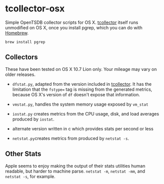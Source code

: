 # tcollector-osx

Simple OpenTSDB collector scripts for OS
X. [tcollector](https://github.com/stumbleupon/tcollector) itself runs
unmodified on OS X, once you install pgrep, which you can do with
[Homebrew](http://mxcl.github.com/homebrew/).

```
brew install pgrep
```

## Collectors

These have been tested on OS X 10.7 Lion only. Your mileage may vary
on older releases.

* ```dfstat.py```, adapted from the version included in
  [tcollector](https://github.com/stumbleupon/tcollector). It has the
  limitation that the ```fstype=``` tag is missing from the generated
  metrics, because OS X's version of ```df``` doesn't expose that
  information.

* ```vmstat.py```, handles the system memory usage exposed by ```vm_stat```

* ```iostat.py``` creates metrics from the CPU usage, disk, and load
  averages produced by ```iostat```.

* alternate version written in c which provides stats per second or less

* ```netstat.py```creates metrics from produced by ```netstat -s```.

## Other Stats

Apple seems to enjoy making the output of their stats utilities human
readable, but harder to machine parse. ```netstat -m```, ```netstat
-mm```, and ```netstat -s```, for example.
